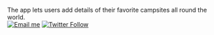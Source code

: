 The app lets users add details of their favorite campsites all round the world.<br>
[![Email me](https://img.shields.io/badge/Hire%20%2F%20Consult-Click%20to%20contact-blue)](https://github.com/blackpintz)
[![Twitter Follow](https://img.shields.io/twitter/follow/blackpintz?label=Tweet%20me&style=social)](https://twitter.com/blackpintz)
